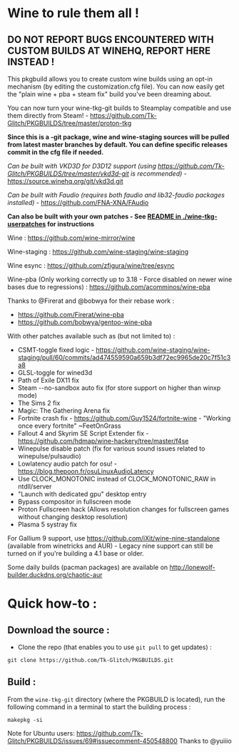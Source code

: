# Wine to rule them all !

## DO NOT REPORT BUGS ENCOUNTERED WITH CUSTOM BUILDS AT WINEHQ, REPORT HERE INSTEAD !

This pkgbuild allows you to create custom wine builds using an opt-in mechanism (by editing the customization.cfg file). You can now easily get the "plain wine + pba + steam fix" build you've been dreaming about.

You can now turn your wine-tkg-git builds to Steamplay compatible and use them directly from Steam! - https://github.com/Tk-Glitch/PKGBUILDS/tree/master/proton-tkg

**Since this is a -git package, wine and wine-staging sources will be pulled from latest master branches by default. You can define specific releases commit in the cfg file if needed.**

*Can be built with VKD3D for D3D12 support (using https://github.com/Tk-Glitch/PKGBUILDS/tree/master/vkd3d-git is recommended)* - https://source.winehq.org/git/vkd3d.git

*Can be built with Faudio (requires both faudio and lib32-faudio packages installed)* - https://github.com/FNA-XNA/FAudio

**Can also be built with your own patches - See [README in ./wine-tkg-userpatches](wine-tkg-userpatches/README.md) for instructions**

Wine : https://github.com/wine-mirror/wine

Wine-staging : https://github.com/wine-staging/wine-staging

Wine esync : https://github.com/zfigura/wine/tree/esync

Wine-pba (Only working correctly up to 3.18 - Force disabled on newer wine bases due to regressions) : https://github.com/acomminos/wine-pba

Thanks to @Firerat and @bobwya for their rebase work :
- https://github.com/Firerat/wine-pba
- https://github.com/bobwya/gentoo-wine-pba

With other patches available such as (but not limited to) :
- CSMT-toggle fixed logic - https://github.com/wine-staging/wine-staging/pull/60/commits/ad474559590a659b3df72ec9965de20c7f51c3a8
- GLSL-toggle for wined3d
- Path of Exile DX11 fix
- Steam --no-sandbox auto fix (for store support on higher than winxp mode)
- The Sims 2 fix
- Magic: The Gathering Arena fix
- Fortnite crash fix - https://github.com/Guy1524/fortnite-wine - "Working once every fortnite" ~FeetOnGrass
- Fallout 4 and Skyrim SE Script Extender fix - https://github.com/hdmap/wine-hackery/tree/master/f4se
- Winepulse disable patch (fix for various sound issues related to winepulse/pulsaudio)
- Lowlatency audio patch for osu! - https://blog.thepoon.fr/osuLinuxAudioLatency
- Use CLOCK_MONOTONIC instead of CLOCK_MONOTONIC_RAW in ntdll/server
- "Launch with dedicated gpu" desktop entry
- Bypass compositor in fullscreen mode
- Proton Fullscreen hack (Allows resolution changes for fullscreen games without changing desktop resolution)
- Plasma 5 systray fix

For Gallium 9 support, use https://github.com/iXit/wine-nine-standalone (available from winetricks and AUR) - Legacy nine support can still be turned on if you're building a 4.1 base or older.

Some daily builds (pacman packages) are available on http://lonewolf-builder.duckdns.org/chaotic-aur


# Quick how-to :

## Download the source :


 * Clone the repo (that enables you to use `git pull` to get updates) :
```
git clone https://github.com/Tk-Glitch/PKGBUILDS.git
```


## Build :

From the `wine-tkg-git` directory (where the PKGBUILD is located), run the following command in a terminal to start the building process :
```
makepkg -si
```


Note for Ubuntu users: https://github.com/Tk-Glitch/PKGBUILDS/issues/69#issuecomment-450548800 Thanks to @yuiiio
